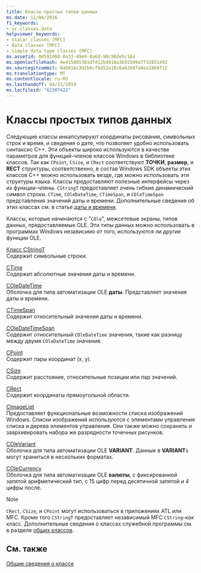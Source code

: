 ```yaml
---
title: Классы простых типов данных
ms.date: 11/04/2016
f1_keywords:
- vc.classes.data
helpviewer_keywords:
- scalar classes [MFC]
- data classes [MFC]
- simple data type classes [MFC]
ms.assetid: 0d591d68-0a33-49e9-8a6d-90c90de5c16a
ms.openlocfilehash: 4e415805301d7d12bd418a3b55509a7732851492
ms.sourcegitcommit: 0ab61bc3d2b6cfbd52a16c6ab2b97a8ea1864f12
ms.translationtype: MT
ms.contentlocale: ru-RU
ms.lasthandoff: 04/23/2019
ms.locfileid: "62307422"
---
```

# <a name="simple-data-type-classes"></a>Классы простых типов данных

Следующие классы инкапсулируют координаты рисования, символьных строк и время, и сведения о дате, что позволяет удобно использовать синтаксис C++. Эти объекты широко используются в качестве параметров для функций-членов классов Windows в библиотеке классов. Так как `CPoint`, `CSize`, и `CRect` соответствуют **ТОЧКИ**, **размер**, и **RECT** структуры, соответственно, в состав Windows SDK объекты этих классов C++ можно использовать везде, где можно использовать эти структуры языка. Классы предоставляют полезные интерфейсы через их функции-члены. `CStringT` предоставляет очень гибкие динамический символ строки. `CTime`, `COleDateTime`, `CTimeSpan`, и `COleTimeSpan` представления значений даты и времени. Дополнительные сведения об этих классах см. в статье [даты и времени](../atl-mfc-shared/date-and-time.md).

Классы, которые начинаются с "`COle`", межсетевые экраны, типов данных, предоставляемые OLE. Эти типы данных можно использовать в программах Windows независимо от того, используются ли другие функции OLE.

[Класс CStringT](../atl-mfc-shared/reference/cstringt-class.md)<br/>
Содержит символьные строки.

[CTime](../atl-mfc-shared/reference/ctime-class.md)<br/>
Содержит абсолютные значения даты и времени.

[COleDateTime](../atl-mfc-shared/reference/coledatetime-class.md)<br/>
Оболочка для типа автоматизации OLE **даты**. Представляет значения даты и времени.

[CTimeSpan](../atl-mfc-shared/reference/ctimespan-class.md)<br/>
Содержит относительный значения даты и времени.

[COleDateTimeSpan](../atl-mfc-shared/reference/coledatetimespan-class.md)<br/>
Содержит относительный `COleDateTime` значения, такие как разницу между двумя `COleDateTime` значения.

[CPoint](../atl-mfc-shared/reference/cpoint-class.md)<br/>
Содержит пары координат (x, y).

[CSize](../atl-mfc-shared/reference/csize-class.md)<br/>
Содержит расстояние, относительные позиции или пар значений.

[CRect](../atl-mfc-shared/reference/crect-class.md)<br/>
Содержит координаты прямоугольной области.

[CImageList](../mfc/reference/cimagelist-class.md)<br/>
Предоставляет функциональные возможности списка изображений Windows. Списки изображений используются с элементами управления списка и дерева элементов управления. Они также можно сохранить и заархивировать набора же разрядности точечных рисунков.

[COleVariant](../mfc/reference/colevariant-class.md)<br/>
Оболочка для типа автоматизации OLE **VARIANT**. Данные в **VARIANT**s могут храниться в нескольких форматах.

[COleCurrency](../mfc/reference/colecurrency-class.md)<br/>
Оболочка для типа автоматизации OLE **валюты**, с фиксированной запятой арифметический тип, с 15 цифр перед десятичной запятой и 4 цифры после.

> [!NOTE]
>  `CRect`, `CSize`, и `CPoint` могут использоваться в приложениях ATL или MFC. Кроме того `CStringT` предоставляет независимый MFC `CString`-как класс. Дополнительные сведения о классах служебной программы см. в разделе [общих классов](../atl-mfc-shared/atl-mfc-shared-classes.md).

## <a name="see-also"></a>См. также

[Общие сведения о классе](../mfc/class-library-overview.md)
